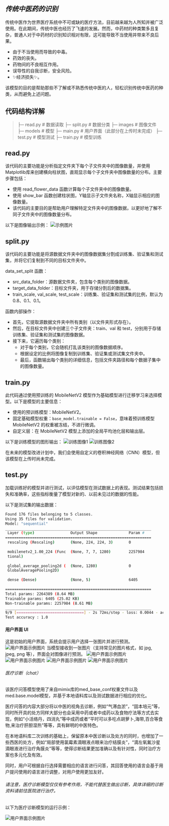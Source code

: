 ## _传统中医药的识别_

传统中医作为世界医疗系统中不可或缺的医疗方法，目前越来越为人所知并被广泛使用。在此期间，传统中医也经历了飞速的发展。然而，中药材的种类繁多且复杂，普通人对于中药材的识别知识相对有限，这可能导致不当使用并带来不良后果。

- 由于不当使用而导致的中毒。
- 药效的丧失。
- 药物间的不良相互作用。
- 误导性的自我诊断，安全风险。
- ✨经济损失✨。

该模型的目的是帮助那些不了解或不熟悉传统中医的人，轻松识别传统中医药的种类，从而避免上述问题。

## 代码结构详解

> ├─ read.py # 数据读取
> ├─ split.py # 数据分类
> ├─ images  # 图像文件
> ├─ models # 模型
> ├─ main.py # 用户界面（此部分在上传时未完成）
> ├─ test.py # 模型测试
> ├─ train.py # 模型训练

## read.py
该代码的主要功能是分析指定文件夹下每个子文件夹中的图像数量，并使用Matplotlib库来创建横向柱状图，直观显示每个子文件夹中图像数量的分布。主要步骤包括：

- 使用 read_flower_data 函数计算每个子文件夹中的图像数量。
- 使用 show_bar 函数创建柱状图，Y轴显示子文件夹名称，X轴显示相应的图像数量。
- 该代码的主要目的是帮助用户理解特定文件夹中的图像数据，以更好地了解不同子文件夹中的图像数量分布。

以下是图像输出示例：
![示例图片](https://github.com/whossssssss/ML/blob/google-colab/myplot.png)

## split.py
该代码的主要功能是将源数据文件夹中的图像数据集分割成训练集、验证集和测试集，并将它们复制到不同的目标文件夹中。

data_set_split 函数：
- src_data_folder：源数据文件夹，包含每个类别的图像数据。
- target_data_folder：目标文件夹，用于存储分割后的数据集。
- train_scale, val_scale, test_scale：训练集、验证集和测试集的比例，默认为0.8、0.1、0.1。

函数内部操作：
- 首先，它提取源数据文件夹中所有类别（以文件夹形式存在）。
- 然后，在目标文件夹中创建三个子文件夹：train、val 和 test，分别用于存储训练集、验证集和测试集的图像数据。
- 接下来，它遍历每个类别：
  - 对于每个类别，它会随机打乱该类别的图像数据顺序。
  - 根据设定的比例将图像复制到训练集、验证集或测试集文件夹中。
  - 最后，函数输出每个类别的详细信息，包括文件夹路径和每个数据子集中的图像数量。

## train.py
此代码通过使用预训练的 MobileNetV2 模型作为基础模型进行迁移学习来选择模型。以下是模型的主要信息：
- 使用的预训练模型：MobileNetV2。
- 固定基础模型权重：`base_model.trainable = False`，意味着预训练模型 MobileNetV2 的权重被冻结，不进行微调。
- 自定义层：在 MobileNetV2 模型上添加的全局平均池化层和输出层。

以下是训练模型的图形输出：
![训练图像1](https://github.com/whossssssss/ML/blob/google-colab/train_1.png)
![训练图像2](https://github.com/whossssssss/ML/blob/google-colab/train_2.png)

在未来的模型改进计划中，我们会使用自定义的卷积神经网络（CNN）模型，但该模型在上传时尚未完成。

## test.py
加载训练好的模型并进行测试，以评估模型在测试数据上的表现。测试结果包括损失和准确率，这些指标衡量了模型对新的、以前未见过的数据的性能。

以下是测试集的输出数据：
```sh
Found 176 files belonging to 5 classes.
Using 35 files for validation.
Model: "sequential"
_________________________________________________________________
 Layer (type)                Output Shape              Param #   
=================================================================
 rescaling (Rescaling)       (None, 224, 224, 3)       0         
                                                                 
 mobilenetv2_1.00_224 (Func  (None, 7, 7, 1280)        2257984   
 tional)                                                         
                                                                 
 global_average_pooling2d (  (None, 1280)              0         
 GlobalAveragePooling2D)                                         
                                                                 
 dense (Dense)               (None, 5)                 6405      
                                                                 
=================================================================
Total params: 2264389 (8.64 MB)
Trainable params: 6405 (25.02 KB)
Non-trainable params: 2257984 (8.61 MB)
_________________________________________________________________
9/9 [==============================] - 2s 72ms/step - loss: 0.0044 - accuracy: 1.0000
Test accuracy : 1.0
```

#### 用户界面 UI
这是初始的用户界面，系统会提示用户选择一张图片并进行预测。
![用户界面示例图片](https://github.com/whossssssss/ML/blob/google-colab/%E5%B1%8F%E5%B9%95%E6%88%AA%E5%9B%BE%202023-11-12%20191311.png)
当模型接收到一张图片（支持常见的图片格式，如 jpg, jpeg, png 等），界面会对图像进行预测。
![用户界面示例图片](https://github.com/whossssssss/ML/blob/google-colab/%E5%B1%8F%E5%B9%95%E6%88%AA%E5%9B%BE%202023-11-12%20191324.png)
![用户界面示例图片](https://github.com/whossssssss/ML/blob/google-colab/%E5%B1%8F%E5%B9%95%E6%88%AA%E5%9B%BE%202023-11-12%20191331.png)
![用户界面示例图片](https://github.com/whossssssss/ML/blob/google-colab/%E5%B1%8F%E5%B9%95%E6%88%AA%E5%9B%BE%202023-11-12%20191800.png)
![用户界面示例图片](https://github.com/whossssssss/ML/blob/google-colab/%E5%B1%8F%E5%B9%95%E6%88%AA%E5%9B%BE%202023-11-12%20191807.png)

###### 医疗诊断（chat）
该医疗问答模型使用了来自mimix库的med_base_conf权重文件以及med.base.model模型，并基于本地语料库以及测试数据进行相应的优化。

医疗问答的内容大部分将以中医的视角去诊断，例如“气滞血淤”，“固本培元”等，同时所开具的处方同样大部分也会采用中药或者中成药以及食物疗法等方式去实现，例如“小活络丹，四消丸”等中成药或者“平时可以多吃点胡萝卜,海带,百合等食物,来治疗肝胆湿热”等等，具有鲜明的中医特色。

在本地语料库二次训练的基础上，保留原本中医诊断以及处方的同时，也增加了一些西医的处方，例如“局部使用氯霉素滴眼液点眼来治疗结膜炎”，“滴左氧氟沙星滴眼液进行治疗角膜炎”等等，使得诊断结果更加准确以及有针对性，同时治疗方案也多元化及有效。

同时，用户可根据自行选择需要相应的语言进行问答，其回答使用的语言会基于用户提问使用的语言进行调整，对用户使用更加友好。
###### 请注意，医疗诊断模型仅仅有参考作用，不能代替医生做出诊断，具体详细的诊断资料请前往医院进行治疗。

以下为医疗诊断模型的运行示例：

![用户界面示例图片](https://github.com/whossssssss/ML/blob/google-colab/show_2.gif)

